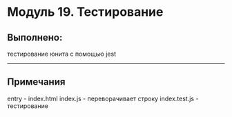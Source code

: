 # Модуль 19. Тестирование
## Выполнено:
тестирование юнита с помощью jest

---
## Примечания
entry - index.html
index.js - переворачивает строку
index.test.js - тестирование 